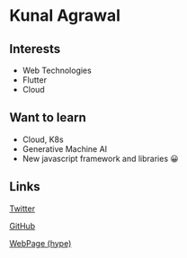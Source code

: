 # Kunal Agrawal

## Interests
- Web Technologies
- Flutter
- Cloud

## Want to learn
- Cloud, K8s
- Generative Machine AI
- New javascript framework and libraries 😀

## Links

[Twitter](https://twitter.com/KunalPy3)

[GitHub](https://github.com/its-kunal)

[WebPage (hype)](https://its-kunal.github.io/)
